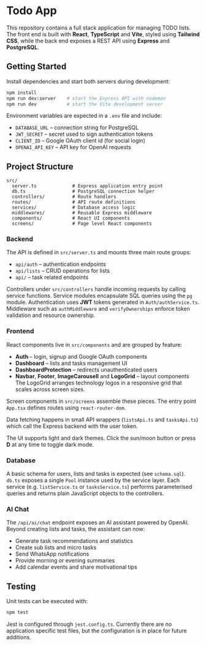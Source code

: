 # Todo App

This repository contains a full stack application for managing TODO lists. The front end is built with **React**, **TypeScript** and **Vite**, styled using **Tailwind CSS**, while the back end exposes a REST API using **Express** and **PostgreSQL**.

## Getting Started

Install dependencies and start both servers during development:

```bash
npm install
npm run dev:server    # start the Express API with nodemon
npm run dev           # start the Vite development server
```

Environment variables are expected in a `.env` file and include:

- `DATABASE_URL` – connection string for PostgreSQL
- `JWT_SECRET` – secret used to sign authentication tokens
- `CLIENT_ID` – Google OAuth client id (for social login)
- `OPENAI_API_KEY` – API key for OpenAI requests

## Project Structure

```
src/
  server.ts             # Express application entry point
  db.ts                 # PostgreSQL connection helper
  controllers/          # Route handlers
  routes/               # API route definitions
  services/             # Database access logic
  middlewares/          # Reusable Express middleware
  components/           # React UI components
  screens/              # Page level React components
```

### Backend

The API is defined in `src/server.ts` and mounts three main route groups:

- `api/auth` – authentication endpoints
- `api/lists` – CRUD operations for lists
- `api/` – task related endpoints

Controllers under `src/controllers` handle incoming requests by calling service functions. Service modules encapsulate SQL queries using the `pg` module. Authentication uses **JWT** tokens generated in `Auth/authService.ts`. Middleware such as `authMiddleware` and `verifyOwnerships` enforce token validation and resource ownership.

### Frontend

React components live in `src/components` and are grouped by feature:

- **Auth** – login, signup and Google OAuth components
- **Dashboard** – lists and tasks management UI
- **DashboardProtection** – redirects unauthenticated users
- **Navbar**, **Footer**, **ImageCarousell** and **LogoGrid** – layout components
  The LogoGrid arranges technology logos in a responsive grid that scales across screen sizes.

Screen components in `src/screens` assemble these pieces. The entry point `App.tsx` defines routes using `react-router-dom`.

Data fetching happens in small API wrappers (`listsApi.ts` and `tasksApi.ts`) which call the Express backend with the user token.

The UI supports light and dark themes. Click the sun/moon button or press **D** at any time to toggle dark mode.

### Database

A basic schema for users, lists and tasks is expected (see `schema.sql`). `db.ts` exposes a single `Pool` instance used by the service layer. Each service (e.g. `listService.ts` or `tasksService.ts`) performs parameterised queries and returns plain JavaScript objects to the controllers.

### AI Chat

The `/api/ai/chat` endpoint exposes an AI assistant powered by OpenAI. Beyond creating lists and tasks, the assistant can now:

- Generate task recommendations and statistics
- Create sub lists and micro tasks
- Send WhatsApp notifications
- Provide morning or evening summaries
- Add calendar events and share motivational tips

## Testing

Unit tests can be executed with:

```bash
npm test
```

Jest is configured through `jest.config.ts`. Currently there are no application specific test files, but the configuration is in place for future additions.


